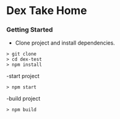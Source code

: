 # Dex Take Home

### Getting Started
- Clone project and install dependencies.
```
> git clone 
> cd dex-test
> npm install
```
-start project
```
> npm start
```
-build project
```
> npm build
```
